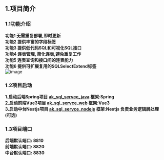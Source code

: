 ## 1.项目简介
### 1.1功能介绍
**功能1 无需重复部署,即时更新<br/>**
**功能2 提供丰富的字段标签<br/>**
**功能3 提供低代码SQL和可视化SQL接口<br/>**
**功能4 连表管理, 简化连表,避免重复工作<br/>**
**功能5 连表查询和接口间的连表能力<br/>**
**功能6 提供可扩展复用的SQLSelectExtend标签<br/>**
![image](https://github.com/939446256/ak_sql_servce_web/assets/18087848/c4d7e7cf-cad6-4ae3-960b-ec3ca4b0bd11)

### 1.2项目启动
**1.启动后端Spring项目 <a href="https://github.com/939446256/ak_sql_servce_java">ak_sql_servce_java</a> 框架:Spring<br/>**
**2.启动前端Vue3项目 <a href="https://github.com/939446256/ak_sql_servce_web">ak_sql_servce_web</a> 框架:Vue3**<br/>
**3.启动中台Nestjs项目  <a href="https://github.com/939446256/ak_sql_servce_nodejs">ak_sql_servce_nodejs</a> 框架:Nestjs 负责业务逻辑层处理(可选)**

 
### 1.3项目端口
**后端默认端口: 8810<br/>**
**前端默认端口: 8820<br/>**
**中台默认端口: 8830<br/>**



